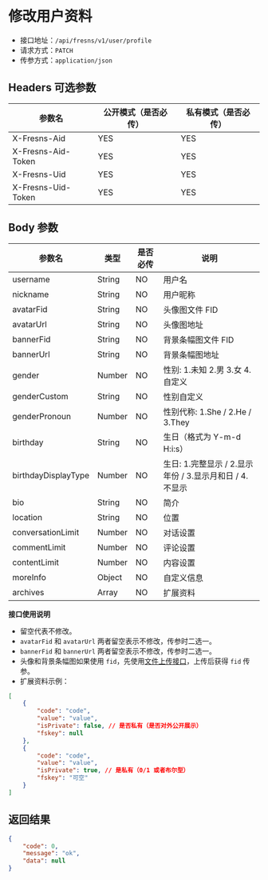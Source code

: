# 修改用户资料

- 接口地址：`/api/fresns/v1/user/profile`
- 请求方式：`PATCH`
- 传参方式：`application/json`

## Headers 可选参数

| 参数名 | 公开模式（是否必传） | 私有模式（是否必传） |
| --- | --- | --- |
| X-Fresns-Aid | YES | YES |
| X-Fresns-Aid-Token | YES | YES |
| X-Fresns-Uid | YES | YES |
| X-Fresns-Uid-Token | YES | YES |

## Body 参数

| 参数名 | 类型 | 是否必传 | 说明 |
| --- | --- | --- | --- |
| username | String | NO | 用户名 |
| nickname | String | NO | 用户昵称 |
| avatarFid | String | NO | 头像图文件 FID |
| avatarUrl | String | NO | 头像图地址 |
| bannerFid | String | NO | 背景条幅图文件 FID |
| bannerUrl | String | NO | 背景条幅图地址 |
| gender | Number | NO | 性别: 1.未知 2.男 3.女 4.自定义 |
| genderCustom | String | NO | 性别自定义 |
| genderPronoun | Number | NO | 性别代称: 1.She / 2.He / 3.They |
| birthday | String | NO | 生日（格式为 Y-m-d H:i:s） |
| birthdayDisplayType | Number | NO | 生日: 1.完整显示 / 2.显示年份 / 3.显示月和日 / 4.不显示 |
| bio | String | NO | 简介 |
| location | String | NO | 位置 |
| conversationLimit | Number | NO | 对话设置 |
| commentLimit | Number | NO | 评论设置 |
| contentLimit | Number | NO | 内容设置 |
| moreInfo | Object | NO | 自定义信息 |
| archives | Array | NO | 扩展资料 |

**接口使用说明**

- 留空代表不修改。
- `avatarFid` 和 `avatarUrl` 两者留空表示不修改，传参时二选一。
- `bannerFid` 和 `bannerUrl` 两者留空表示不修改，传参时二选一。
- 头像和背景条幅图如果使用 `fid`，先使用[文件上传接口](../file/uploads.md)，上传后获得 `fid` 传参。
- 扩展资料示例：

```json
[
    {
        "code": "code",
        "value": "value",
        "isPrivate": false, // 是否私有（是否对外公开展示）
        "fskey": null
    },
    {
        "code": "code",
        "value": "value",
        "isPrivate": true, // 是私有（0/1 或者布尔型）
        "fskey": "可空"
    }
]
```

## 返回结果

```json
{
    "code": 0,
    "message": "ok",
    "data": null
}
```

